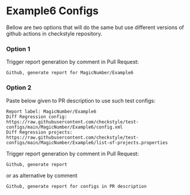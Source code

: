 # Example6 Configs

Bellow are two options that will do the same but use different versions
of github actions in checkstyle repository.


### Option 1
Trigger report generation by comment in Pull Request:
```
Github, generate report for MagicNumber/Example6
```

### Option 2

Paste below given to PR description to use such test configs:
```
Report label: MagicNumber/Example6
Diff Regression config: https://raw.githubusercontent.com/checkstyle/test-configs/main/MagicNumber/Example6/config.xml
Diff Regression projects: https://raw.githubusercontent.com/checkstyle/test-configs/main/MagicNumber/Example6/list-of-projects.properties
```

Trigger report generation by comment in Pull Request:
```
Github, generate report
```
or as alternative by comment
```
Github, generate report for configs in PR description
```
